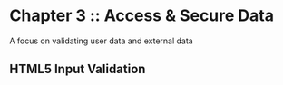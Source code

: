 ﻿# Chapter 3 :: Access & Secure Data

A focus on validating user data and external data

## HTML5 Input Validation

